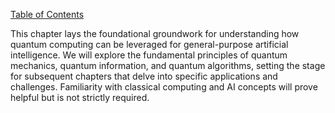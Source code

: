 [Table of Contents](#table-of-contents)

This chapter lays the foundational groundwork for understanding how quantum computing can be leveraged for general-purpose artificial intelligence.  We will explore the fundamental principles of quantum mechanics, quantum information, and quantum algorithms, setting the stage for subsequent chapters that delve into specific applications and challenges.  Familiarity with classical computing and AI concepts will prove helpful but is not strictly required.


<a id='chapter-1-subchapter-1'></a>